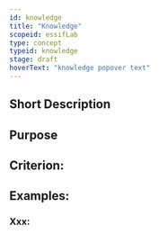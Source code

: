```yaml
---
id: knowledge
title: "Knowledge"
scopeid: essifLab
type: concept
typeid: knowledge
stage: draft
hoverText: "knowledge popover text"
---
```


## Short Description

## Purpose

## Criterion:

## Examples:

### Xxx:

